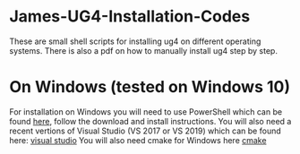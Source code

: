 # James-UG4-Installation-Codes

These are small shell scripts for installing ug4 on different operating systems.
There is also a pdf on how to manually install ug4 step by step.

# On Windows (tested on Windows 10)
For installation on Windows you will need to use PowerShell which can be found [here](https://docs.microsoft.com/en-us/powershell/), follow the download and install instructions.
You will also need a recent vertions of Visual Studio (VS 2017 or VS 2019) which can be found here: [visual studio](https://visualstudio.microsoft.com/)
You will also need cmake for Windows here [cmake](https://cmake.org/install/)